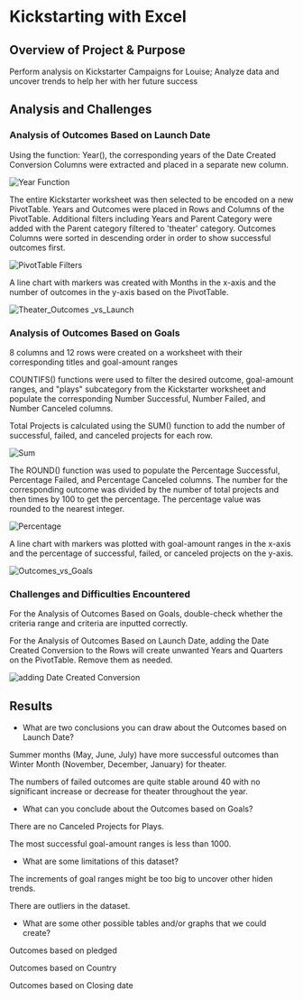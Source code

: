 # Kickstarting with Excel

## Overview of Project & Purpose
Perform analysis on Kickstarter Campaigns for Louise; Analyze data and uncover trends to help her with her future success

## Analysis and Challenges

### Analysis of Outcomes Based on Launch Date
Using the function: Year(), the corresponding years of the Date Created Conversion Columns were extracted and placed in a separate new column. 

![Year Function](https://user-images.githubusercontent.com/84931545/123334379-02056380-d511-11eb-9d9d-5b608a5d5dfb.PNG)

The entire Kickstarter worksheet was then selected to be encoded on a new PivotTable. Years and Outcomes were placed in Rows and Columns of the PivotTable. Additional filters including Years and Parent Category were added with the Parent category filtered to 'theater' category. Outcomes Columns were sorted in descending order in order to show successful outcomes first.

![PivotTable Filters](https://user-images.githubusercontent.com/84931545/123334436-1d706e80-d511-11eb-82c9-afff458c971c.PNG)

A line chart with markers was created with Months in the x-axis and the number of outcomes in the y-axis based on the PivotTable.

![Theater_Outcomes _vs_Launch](https://user-images.githubusercontent.com/84931545/123334475-2cefb780-d511-11eb-8faf-bfb70d48835f.png)

### Analysis of Outcomes Based on Goals
8 columns and 12 rows were created on a worksheet with their corresponding titles and goal-amount ranges 

COUNTIFS() functions were used to filter the desired outcome, goal-amount ranges, and "plays" subcategory from the Kickstarter worksheet and populate the corresponding Number Successful, Number Failed, and Number Canceled columns.

Total Projects is calculated using the SUM() function to add the number of successful, failed, and canceled projects for each row.

![Sum](https://user-images.githubusercontent.com/84931545/123334556-4690ff00-d511-11eb-8d3b-a8db65ddd699.PNG)

The ROUND() function was used to populate the Percentage Successful, Percentage Failed, and Percentage Canceled columns. The number for the corresponding outcome was divided by the number of total projects and then times by 100 to get the percentage. The percentage value was rounded to the nearest integer.

![Percentage](https://user-images.githubusercontent.com/84931545/123334585-4db80d00-d511-11eb-94a1-f5910d61b921.PNG)

A line chart with markers was plotted with goal-amount ranges in the x-axis and the percentage of successful, failed, or canceled projects on the y-axis.

![Outcomes_vs_Goals](https://user-images.githubusercontent.com/84931545/123334603-53155780-d511-11eb-94a0-f291aa6ef053.png)

### Challenges and Difficulties Encountered
For the Analysis of Outcomes Based on Goals, double-check whether the criteria range and criteria are inputted correctly. 

For the Analysis of Outcomes Based on Launch Date, adding the Date Created Conversion to the Rows will create unwanted Years and Quarters on the PivotTable. Remove them as needed.

![adding Date Created Conversion](https://user-images.githubusercontent.com/84931545/123334820-a4254b80-d511-11eb-9963-962876b624f0.PNG)


## Results

- What are two conclusions you can draw about the Outcomes based on Launch Date?

Summer months (May, June, July) have more successful outcomes than Winter Month (November, December, January) for theater.

The numbers of failed outcomes are quite stable around 40 with no significant increase or decrease for theater throughout the year.

- What can you conclude about the Outcomes based on Goals?

There are no Canceled Projects for Plays.

The most successful goal-amount ranges is less than 1000.

- What are some limitations of this dataset?

The increments of goal ranges might be too big to uncover other hiden trends.

There are outliers in the dataset.

- What are some other possible tables and/or graphs that we could create?

Outcomes based on pledged

Outcomes based on Country

Outcomes based on Closing date








